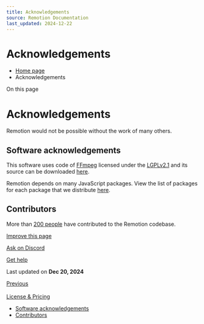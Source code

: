 ```yaml
---
title: Acknowledgements
source: Remotion Documentation
last_updated: 2024-12-22
---
```


# Acknowledgements

- [Home page](/)
- Acknowledgements

On this page

# Acknowledgements

Remotion would not be possible without the work of many others.

## Software acknowledgements [​](\#software-acknowledgements "Direct link to Software acknowledgements")

This software uses code of [FFmpeg](http://ffmpeg.org) licensed under the [LGPLv2.1](http://www.gnu.org/licenses/old-licenses/lgpl-2.1.html) and its source can be downloaded [here](https://github.com/remotion-dev/rust-ffmpeg-splitter).

Remotion depends on many JavaScript packages. View the list of packages for each package that we distribute [here](https://github.com/remotion-dev/remotion/tree/main/packages).

## Contributors [​](\#contributors "Direct link to Contributors")

More than [200 people](https://github.com/remotion-dev/remotion/graphs/contributors) have contributed to the Remotion codebase.

[Improve this page](https://github.com/remotion-dev/remotion/edit/main/packages/docs/docs/acknowledgements.mdx)

[Ask on Discord](https://remotion.dev/discord)

[Get help](/docs/get-help)

Last updated on **Dec 20, 2024**

[Previous\
\
License & Pricing](/docs/license)

- [Software acknowledgements](#software-acknowledgements)
- [Contributors](#contributors)
